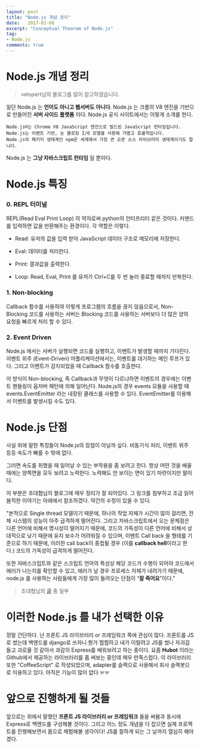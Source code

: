 ```yaml
---
layout: post
title: "Node.js 개념 정리"
date:   2017-01-08
excerpt: "Conceptual Theorem of Node.js"
tag:
- Node.js
comments: true
---
```


# Node.js 개념 정리
> velopert님의 블로그를 많이 참고하였습니다.

일단 Node.js 는 **언어도 아니고 웹서버도 아니다**.
Node.js 는 크롬의 V8 엔진을 기반으로 만들어진 **서버 사이드 플랫폼** 이다.
Node.js 공식 사이트에서는 이렇게 소개를 한다.

```
Node.js®는 Chrome V8 JavaScript 엔진으로 빌드된 JavaScript 런타임입니다.
Node.js는 이벤트 기반, 논 블로킹 I/O 모델을 사용해 가볍고 효율적입니다.
Node.js의 패키지 생태계인 npm은 세계에서 가장 큰 오픈 소스 라이브러리 생태계이기도 합니다.
```

Node.js 는 **그냥 자바스크립트 런타임** 일 뿐이다.

# Node.js 특징

### 0. REPL 터미널

REPL(Read Eval Print Loop) 의 약자로써 python의 인터프리터 같은 것이다.
커맨드를 입력하면 값을 반환해주는 환경이다.
각 역할은 이렇다.

- Read: 유저의 값을 입력 받아 JavaScript 데이터 구조로 메모리에 저장한다.

- Eval: 데이터를 처리한다.

- Print: 결과값을 출력한다.

- Loop: Read, Eval, Print 를 유저가 Ctrl+C를 두 번 눌러 종료할 때까지 반복한다.

### 1. Non-blocking

Callback 함수를 사용하여 이렇게 프로그램의 흐름을 끊지 않음으로서,
Non-Blocking 코드를 사용하는 서버는 Blocking 코드를 사용하는 서버보다
더 많은 양의 요청을 빠르게 처리 할 수 있다.

### 2. Event Driven

Node.js 에서는 서버가 실행되면 코드를 실행하고, 이벤트가 발생할 때까지 기다린다.
이벤트 위주 (Event-Driven) 어플리케이션에서는, 이벤트를 대기하는 메인 루프가 있다.
그리고 이벤트가 감지되었을 때 Callback 함수를 호출한다.

이 방식이 Non-blocking, 즉 Callback과 무엇이 다르냐하면 이벤트의 경우에는 이벤트 핸들링이 옵저버 패턴에 의해 일어난다.
Node.js의 경우 events 모듈을 사용할 때 events.EventEmitter 라는 내장된 클래스를 사용할 수 있다.
EventEmitter를 이용해서 이벤트를 발생시킬 수도 있다.


# Node.js 단점

사실 위에 말한 특징들이 Node.js의 장점이 아닐까 싶다. 비동기식 처리, 이벤트 위주 등등 속도가 빠를 수 밖에 없다.

그러면 속도를 취했을 때 일어날 수 있는 부작용을 좀 보려고 한다. 항상 어떤 것을 배울 때에는 양쪽면을 모두 보려고 노력한다. 노력해도 안 보이는 면이 있기 마련이지만 말이다.

이 부분은 조대협님의 블로그에 매우 정리가 잘 되어있다. 그 링크를 첨부하고 조금 읽어봄직한 이야기는 아래에서 참조하겠다. 약간의 수정이 있을 수 있다.

"본적으로 Single thread 모델이기 때문에, 하나의 작업 자체가 시간이 많이 걸리면, 전체 시스템의 성능이 아주 급격하게 떨어진다. 그리고 자바스크립트에서 오는 문제점은 다른 언어에 비해서 명시성이 떨어지기 때문에, 코드의 가독성이 다른 언어에 비해서 상대적으로 낮기 때문에 유지 보수가 어려워질 수 있으며, 이벤트 Call back 을 형태를 기준으로 하기 때문에, 이러한 call back이 중첩될 경우 (이를 **callback hell**이라고 한다.) 코드의 가독성이 급격하게 떨어진다.

또한 자바스크립트와 같은 스크립트 언어의 특성상 해당 코드가 수행이 되어야 코드에서 에러가 나는지를 확인할 수 있고, 에러가 날 경우 프로세스 자체가 내려가기 때문에, node.js 를 사용하는 사람들에게 가장 많이 들려오는 단점이 “**잘 죽어요**”이다."

> 조대협님의 [글](http://bcho.tistory.com/876) 중 일부


# 이러한 Node.js 를 내가 선택한 이유

정말 간단하다.
난 프론트 JS 라이브러리 or 프레임워크 쪽에 관심이 많다.
프론트를 JS로 썼는데 백엔드를 django로 쓰자니 뭔가 찝찝하고 내가 이럴려고 JS를 썼나 자괴감 들고 괴로울 것 같아서 과감히 Express를 배워보려고 하는 중이다. 요즘 **Hubot** 이라는 Github에서 제공하는 라이브러리를 좀 써보는 중인데 매우 만족스럽다. 이 라이브러리 또한 "CoffeeScript" 로 작성되었으며, adapter를 슬랙으로 사용해서 회사 슬랙봇으로 이용하고 있다. 아직은 기능이 많이 없다 ㅠㅠ 


# 앞으로 진행하게 될 것들

앞으로는 위에서 말했던 **프론트 JS 라이브러리 or 프레임워크** 들을 써봄과 동시에 Express로 백엔드를 구성해볼 것이다.
그리고 어느 정도 개념을 다 잡으면 실제 프로젝트를 진행해보면서 몸으로 체험해볼 생각이다! JS를 잘하게 되는 그 날까지 열심히 해야겠다.
